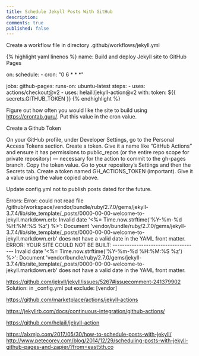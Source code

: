 ```yaml
---
title: Schedule Jekyll Posts With GitHub
description: 
comments: true
published: false
---
```


Create a workflow file in directory .github/workflows/jekyll.yml


{% highlight yaml linenos %}
name: Build and deploy Jekyll site to GitHub Pages

on:
  schedule:
    - cron: "0 6 * * *"

jobs:
  github-pages:
    runs-on: ubuntu-latest
    steps:
      - uses: actions/checkout@v2
      - uses: helaili/jekyll-action@v2
        with:
          token: ${{ secrets.GITHUB_TOKEN }}
{% endhighlight %}

Figure out how often you would like the site to build using https://crontab.guru/.  Put this value in the cron value.

Create a Github Token

On your GitHub profile, under Developer Settings, go to the Personal Access Tokens section.
Create a token. Give it a name like “GitHub Actions” and ensure it has permissions to public_repos (or the entire repo scope for private repository) — necessary for the action to commit to the gh-pages branch.
Copy the token value.
Go to your repository’s Settings and then the Secrets tab.
Create a token named GH_ACTIONS_TOKEN (important). Give it a value using the value copied above.


Update config.yml not to publish posts dated for the future.



Errors:
             Error: could not read file /github/workspace/vendor/bundle/ruby/2.7.0/gems/jekyll-3.7.4/lib/site_template/_posts/0000-00-00-welcome-to-jekyll.markdown.erb: Invalid date '<%= Time.now.strftime('%Y-%m-%d %H:%M:%S %z') %>': Document 'vendor/bundle/ruby/2.7.0/gems/jekyll-3.7.4/lib/site_template/_posts/0000-00-00-welcome-to-jekyll.markdown.erb' does not have a valid date in the YAML front matter.
             ERROR: YOUR SITE COULD NOT BE BUILT:
                    ------------------------------------
                    Invalid date '<%= Time.now.strftime('%Y-%m-%d %H:%M:%S %z') %>': Document 'vendor/bundle/ruby/2.7.0/gems/jekyll-3.7.4/lib/site_template/_posts/0000-00-00-welcome-to-jekyll.markdown.erb' does not have a valid date in the YAML front matter.

https://github.com/jekyll/jekyll/issues/5267#issuecomment-241379902
Solution: in _config.yml put exclude: [vendor]


https://github.com/marketplace/actions/jekyll-actions

https://jekyllrb.com/docs/continuous-integration/github-actions/

https://github.com/helaili/jekyll-action




https://alxmjo.com/2017/05/30/how-to-schedule-posts-with-jekyll/
http://www.petecorey.com/blog/2014/12/29/scheduling-posts-with-jekyll-github-pages-and-zapier/?from=east5th.co
